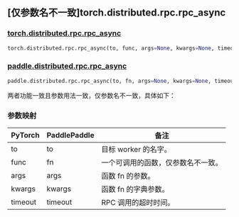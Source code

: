 ## [仅参数名不一致]torch.distributed.rpc.rpc_async

### [torch.distributed.rpc.rpc_async](https://pytorch.org/docs/stable/rpc.html#torch.distributed.rpc.rpc_async)

```python
torch.distributed.rpc.rpc_async(to, func, args=None, kwargs=None, timeout=- 1.0)
```

### [paddle.distributed.rpc.rpc_async](https://www.paddlepaddle.org.cn/documentation/docs/zh/api/paddle/distributed/rpc/rpc_async_cn.html#rpc-async)

```python
paddle.distributed.rpc.rpc_async(to, fn, args=None, kwargs=None, timeout=- 1)
```

两者功能一致且参数用法一致，仅参数名不一致，具体如下：

### 参数映射

| PyTorch | PaddlePaddle | 备注                               |
| ------- | ------------ | ---------------------------------- |
| to      | to           | 目标 worker 的名字。               |
| func    | fn           | 一个可调用的函数，仅参数名不一致。 |
| args    | args         | 函数 fn 的参数。                   |
| kwargs  | kwargs       | 函数 fn 的字典参数。               |
| timeout | timeout      | RPC 调用的超时时间。               |
